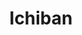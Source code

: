 ---
layout: place
title: "Ichiban"
permalink: /pennsylvania/erie/ichiban.html
stateAbbr: PA
stateName: Pennsylvania
cityName: Erie
place_id: ChIJUbPNPeZ9LYgRG_RlJ9-UV6Q
photos:
  - name: >-
      places/ChIJUbPNPeZ9LYgRG_RlJ9-UV6Q/photos/AeeoHcJ9iR6PB3FPCt5WZIuSqEjtkhHnc8DHnnGyOF1-CbTfwHayYAJk5QQhN5Yhk8w9p9nBJ7ZYiJjO0nolE_Y4tLZiQp-mIs9alRVUwSyYaGXcgrW8AbW7ScNzIt1-ujNQEwD2kPvr1LSer7ClWQLq6IeYLqUnkqeRujXKVDG1EqWgxcnrLw-sIvfy5pfhSdNTbhbCAKr0TSH_WUTynC_mTFPU9wpV8UI2aNVMKuCgpkoWfjrfQOQTZyed5tkZK89jKlU1HIkY1wxM-fR8_QsdOvXMqGImazjxUugDs4odFqCdK6eAd52jaPe8p5z8LxNkOl_jV2cADyOFy001BmPLtTfa5isdNlJx0IENiL-EVNDuOBCth8Yj7uOQI2j6MrHgmBpNkO_DOSVhtsBX6YSGOrYSmn8kVk_Tr2IbZqvh-ldaNlw
    widthPx: 3024
    heightPx: 4032
    authorAttributions:
      - displayName: Bella Abramia
        uri: https://maps.google.com/maps/contrib/108108534007820071483
        photoUri: >-
          https://lh3.googleusercontent.com/a-/ALV-UjUfcFCcrA5fN17453RkEqA4VQ72mHnqvdOnP6d8EDHn9zXT6cKVaQ=s100-p-k-no-mo
    flagContentUri: >-
      https://www.google.com/local/imagery/report/?cb_client=maps_api_places.places_api&image_key=!1e10!2sCIHM0ogKEICAgICmhrKslwE&hl=en-US
    googleMapsUri: >-
      https://www.google.com/maps/place//data=!3m4!1e2!3m2!1sCIHM0ogKEICAgICmhrKslwE!2e10!4m2!3m1!1s0x882d7de63dcdb351:0xa45794df2765f41b
  - name: >-
      places/ChIJUbPNPeZ9LYgRG_RlJ9-UV6Q/photos/AeeoHcKLXijU7mVJJzahiC0uQ_cZqh24qQSaONW8TtNy83N2paV4bah1TqpnZCv4tt9_8yjBhBGfuubQ7Kz52OUbMKQzcG0WwkFoX9NReJcWFoHUqNeMHgUlpLUB6dSYYZNLVNPUPSPBsh906wDJMYO_J7vZ7k8J_ue7rpTkwD_p1BlUGp9SEQ-LWuaWGUaSO42qEIPL14Xa2R9OBRrKe8Rh1oRIlb0nqercerki-5dDjBudS02B7_KAZjQ-QJHV6pr8mh2j1lF-2LiwKBRIXFAg9D5L1UgAk6q-kiUd3wJ4yWd0FqT9yr17ZDzsoiaIVosx4hDmJdWD5xG-khki-s8DCzXWEJyeH_xfPtmF79lkDDDV6A5-Hh33tWuSdnPzlzIm5YusVhyk26Af1MJ16Xka7c3dFemDzceryR3MEAtJ313pog
    widthPx: 4800
    heightPx: 3600
    authorAttributions:
      - displayName: John Fierst
        uri: https://maps.google.com/maps/contrib/116206606854734484982
        photoUri: >-
          https://lh3.googleusercontent.com/a-/ALV-UjXYieIzaKNcICT-QWb8ONZdGbLI5zI_6gTyLKcl1VI9PfrCBWQCew=s100-p-k-no-mo
    flagContentUri: >-
      https://www.google.com/local/imagery/report/?cb_client=maps_api_places.places_api&image_key=!1e10!2sCIHM0ogKEICAgICaupqyFg&hl=en-US
    googleMapsUri: >-
      https://www.google.com/maps/place//data=!3m4!1e2!3m2!1sCIHM0ogKEICAgICaupqyFg!2e10!4m2!3m1!1s0x882d7de63dcdb351:0xa45794df2765f41b
  - name: >-
      places/ChIJUbPNPeZ9LYgRG_RlJ9-UV6Q/photos/AeeoHcKL4pZd471nbZNcKqzU4GFCjMLgwEKJuifuPLMIl4nu8f72qVwgM6Mhjdlclf2SiNnBmDJ8EYyHrfBdDifd6u9sDH-Q7qcFCuZCwvCqea9Kna_H1l_ut01Jme_9_6P8PjgDFypQrH-P84m2UQoTBHWhNrtxO_2zkz4osxFKad2fUmJ-6nePKoMpFMzm3lae2PBdeZy5x2uDPPwUE-CkyeuRpY757An0C8ujnRa1j6GPD6t994BjXdy3ITY7Q0Gy_ZYvTmB1hzdef7bDTtTjAllQ6i59faYFPjHfGynJ9SIHxUPAH9Iv1AqM0WZyiXXbxmvBc94TrzSyYyxSTXPbvqq2R8sDxAO5EB6eHHc6aRZsFqwmPhaWd7fqpjsTx2sfdpUkg-cQzsvDEpIPNCVn7_22q8o1fvtCAbFs7UHWW5l6-t7Y
    widthPx: 3000
    heightPx: 4000
    authorAttributions:
      - displayName: Zero X
        uri: https://maps.google.com/maps/contrib/105387955574111320852
        photoUri: >-
          https://lh3.googleusercontent.com/a-/ALV-UjXYzp8_24bi_auZIWWFhVvbDcZ9zQawonDWlMa1d1m4XDunLDA=s100-p-k-no-mo
    flagContentUri: >-
      https://www.google.com/local/imagery/report/?cb_client=maps_api_places.places_api&image_key=!1e10!2sCIHM0ogKEICAgIDDxebahwE&hl=en-US
    googleMapsUri: >-
      https://www.google.com/maps/place//data=!3m4!1e2!3m2!1sCIHM0ogKEICAgIDDxebahwE!2e10!4m2!3m1!1s0x882d7de63dcdb351:0xa45794df2765f41b
  - name: >-
      places/ChIJUbPNPeZ9LYgRG_RlJ9-UV6Q/photos/AeeoHcLUM8TKqwRtpiur78s0gPfZBjyNzCPs009mrbZJhXwgw1Le5uQHGwf5wprMsVAQYvDWvAtblD-kTvkejvAb_Dhggz4WbGtviJZuPpuWUiTzGfuYPEO5EzAoPPJRNU4u3zttb7uRwUGHFuVNEfshHX1pZTdzpHAfV2N4GOAFuJwWhxOprA3rXTsKDDmW5oXwW5xD9NkJupWYRv71oYR5kT_wWm454IYcVQwTebI8jNefXIxZXwUZNUmqH1ELa9d6_92U2eFt4erLKKSe-NxLyL1R3rWDtHJtKKDhTrR62FQyoOsN4hgwXSaoABzY4MWt99_ruOrrY8LUGj290H7KdtTOMANZmhf8TcBUoY2YIJustTiY0ukH8a21QkAXGMLVwHsFP8r6e4LT3UCOyWvrIwkM3rcAkdyxlQaJ6EjMSqmEuhxx
    widthPx: 4032
    heightPx: 3024
    authorAttributions:
      - displayName: Ditte Piil
        uri: https://maps.google.com/maps/contrib/108235370398594083862
        photoUri: >-
          https://lh3.googleusercontent.com/a-/ALV-UjV-wtLc9tOmdEbd9e4LexkcQijI2ayfLNtzCc4Z_aZSmMQWIXGR=s100-p-k-no-mo
    flagContentUri: >-
      https://www.google.com/local/imagery/report/?cb_client=maps_api_places.places_api&image_key=!1e10!2sCIHM0ogKEICAgIDHtfHjqgE&hl=en-US
    googleMapsUri: >-
      https://www.google.com/maps/place//data=!3m4!1e2!3m2!1sCIHM0ogKEICAgIDHtfHjqgE!2e10!4m2!3m1!1s0x882d7de63dcdb351:0xa45794df2765f41b
  - name: >-
      places/ChIJUbPNPeZ9LYgRG_RlJ9-UV6Q/photos/AeeoHcLgavqHRUUAsCKGfD2AOkbWNHHP_cEoTKYIfyiuutqW0Sccnmxora_m3MznEbf99K0-ZwkQN0TBKBQCcxLEZlAdvFW3WzifnGt3ykIoWR4MBgXGG89yV6q6rTuCjKlFDfrKvsKOuHABdWO58HlYEZ1SMrhtRKapX5u52TXFFwJ2pV9B8P2n056v9_OsoiaA_woNnHOA_5MO8qOBD7h4VBfN0_kHliE_kf_vgpqVzs_2nLAoE09qSXMXeQw8v51Y64YLhstbdKWI5MA4f-ZlMDTvmq4rY15VP0P_B_1Vaa83CMdkov7mX9UH8wfW8OUGUHLFRfZ2qqPphmHxXLKsNzUL58U0yb8dtAf87zewFutLebZfvKlQJXzUWfdmFkbtNYg5lBNt4TsDEGz_JPoakyKjcBTjcT5zHiCA7JcjFDJ5EOEm
    widthPx: 4032
    heightPx: 2268
    authorAttributions:
      - displayName: A.J MIC
        uri: https://maps.google.com/maps/contrib/106117030675093697364
        photoUri: >-
          https://lh3.googleusercontent.com/a-/ALV-UjX1RlSW7f1Kb34ZH-K-oTeq7EAf4x9d6Y4uLwtDlUTQXI8yzRG0=s100-p-k-no-mo
    flagContentUri: >-
      https://www.google.com/local/imagery/report/?cb_client=maps_api_places.places_api&image_key=!1e10!2sCIHM0ogKEICAgIDO7oO94AE&hl=en-US
    googleMapsUri: >-
      https://www.google.com/maps/place//data=!3m4!1e2!3m2!1sCIHM0ogKEICAgIDO7oO94AE!2e10!4m2!3m1!1s0x882d7de63dcdb351:0xa45794df2765f41b
  - name: >-
      places/ChIJUbPNPeZ9LYgRG_RlJ9-UV6Q/photos/AeeoHcL2v3IAbuC0IKzZMMrhiX4U-M74mTDqYQ972JCS_NIXLgDFF8CndT1CkPCtzCtUNe57CeSn_MG0CEQ8qW5BZYx8cPXptgjl5Ze-jPLArO7XSmo9VJunWCwhg0ucuj10IXL5gz9qcnWF5CR2l4TzsKtUcSZ_RQvfRr4LQD1QaBg406PD2Pg1BVMWa-3CLHbfVxXnStf4PH4c3KM5b3cKOuY4O1YF7H5wRKR2pxjtlzXrBGOk5bkwr4Bq5YjKC9oCUaJCJNvjjUBGM6hMAI6iGTQb2VyhJGW-bRmaSVHfhj9I0Uz76etpKpY7Ua0xgl17iU5CemCLehG8e2P_TYjo-z6AQ9SWYkKNFlc9-7fzUHlwrh4qGj3myzuFlvh2Dscj5LKLjceyvsmysNSdNrv5Dx-e-zIolHRPT99ZXzK2ikeGjtnZ
    widthPx: 4032
    heightPx: 3024
    authorAttributions:
      - displayName: Bella Abramia
        uri: https://maps.google.com/maps/contrib/108108534007820071483
        photoUri: >-
          https://lh3.googleusercontent.com/a-/ALV-UjUfcFCcrA5fN17453RkEqA4VQ72mHnqvdOnP6d8EDHn9zXT6cKVaQ=s100-p-k-no-mo
    flagContentUri: >-
      https://www.google.com/local/imagery/report/?cb_client=maps_api_places.places_api&image_key=!1e10!2sCIHM0ogKEICAgICmhrKsxwE&hl=en-US
    googleMapsUri: >-
      https://www.google.com/maps/place//data=!3m4!1e2!3m2!1sCIHM0ogKEICAgICmhrKsxwE!2e10!4m2!3m1!1s0x882d7de63dcdb351:0xa45794df2765f41b
  - name: >-
      places/ChIJUbPNPeZ9LYgRG_RlJ9-UV6Q/photos/AeeoHcIJ4pLERQYDpycT1bOZhIZL2G-OQRBr_Fq5rAsphZgSdzjoTWkyuENUU0tQ349w-ch0BUdWxvVr9AcDCIr7WW7uI6k-AvCZ3p3AKEe9-zAZrRNpkanWocc4RnsastDzNIJEFdH0EZaK1PJE4bI-KjbQlVkrHKD8Fd1jAWgChj1lubMSRucxsFHv1JxeHi6MuDs5Hmn5WlV0C4det6SRODjR6xT-LpliIKiBtS70oMDKWLMUL-eFaT4JOjDwdBnR4voYnAZBUOwzH_zA4HjTRAYHfWIemEboUO9PfAj5fV4yamxhGzpA7OrTBCIYg8XZuNzKclwzu3e28do3RwQvQxHvb2bWCMUjh1aLLHsy7uwY6yIcSkx__InG9ewW1Iqb_JC2d3yIuIHLrEpKLGG2832x1INZPHXwyCisxjFxfjgR9A
    widthPx: 4032
    heightPx: 2268
    authorAttributions:
      - displayName: Patrick John
        uri: https://maps.google.com/maps/contrib/100492485843911674831
        photoUri: >-
          https://lh3.googleusercontent.com/a-/ALV-UjV-UcNVxvarbpmaB1Q9LAJ7ZXYIr2eFAimOYsWFGPrrkaBXvKwh=s100-p-k-no-mo
    flagContentUri: >-
      https://www.google.com/local/imagery/report/?cb_client=maps_api_places.places_api&image_key=!1e10!2sCIHM0ogKEICAgIC1tPfBbw&hl=en-US
    googleMapsUri: >-
      https://www.google.com/maps/place//data=!3m4!1e2!3m2!1sCIHM0ogKEICAgIC1tPfBbw!2e10!4m2!3m1!1s0x882d7de63dcdb351:0xa45794df2765f41b
  - name: >-
      places/ChIJUbPNPeZ9LYgRG_RlJ9-UV6Q/photos/AeeoHcJVd06nvixkab83nII0uRpABGw-KEx9MzIvcqUHcBDU8jG7f7xybLq25BqmcZti0yd1mubDT46pN5sByT9cNfjR1oxgMu9G4V3EeqgSXVhSMmM9YATIhuggM2XOsmMZwI6XWhrsfiXBg02RRwnu00BSnQylldzIqMAqRe1wba5fSC9KCsl9EheIXDn5OXjTb5xa5w4td6aJXKvRYLTXBWIEWpVYJKE1M8jfDXg67vpXLtL_XgC0QzDWcYJNF2aVadVOnBs3k-2aOSXkpsMIwBSy6MBGB8yjPwxedL8ANFwqwT4npYk93xrPuCtXWLxiy3gYkW9_kJ6XKnfbQs1iFwxqKstHT92yZjJ-M_Pp78-p752qbYACMQhVBNCTvwpCiAY7utxm7QMMo5wBZdvtXa1HhFgKLPDxMnd-lZjbxNpNTf4M
    widthPx: 1242
    heightPx: 2208
    authorAttributions:
      - displayName: Aleks Fedykiv
        uri: https://maps.google.com/maps/contrib/107794560838080056334
        photoUri: >-
          https://lh3.googleusercontent.com/a/ACg8ocLsPC5psvJcTIWFcXW27ekTuWOtk4q8w4PF-eRiSj-PdTNQvw=s100-p-k-no-mo
    flagContentUri: >-
      https://www.google.com/local/imagery/report/?cb_client=maps_api_places.places_api&image_key=!1e10!2sCIHM0ogKEICAgIDz8aiovQE&hl=en-US
    googleMapsUri: >-
      https://www.google.com/maps/place//data=!3m4!1e2!3m2!1sCIHM0ogKEICAgIDz8aiovQE!2e10!4m2!3m1!1s0x882d7de63dcdb351:0xa45794df2765f41b
  - name: >-
      places/ChIJUbPNPeZ9LYgRG_RlJ9-UV6Q/photos/AeeoHcK4oVVbO0aavZg2K4f7cq2kgcQYbMo-thVy57MDIzjooCvSHu1LTWbpRBoQCUeu_xIPC1ePhnMtTOSpmydqVHi-hScqoZR6t8jrm5DK-tuo4U6kD7EiAfLn48UI0N0LqqqfAi-Af2eKo_0FWsPZgjHWKGt8H_oHVq1ZnHG0IKNCEf-WCWz2lW5ssOrpRlNwUEhFTaqe-oPuZ_aKRlXzZ0a2BPKBQpzKwlGPP_zDpiwhQvNQicaMQxaEupZBxfeAUkpf5AfdDS0I2m3lVNKtGEjZOVuyWZhRnhUDC_wWgSERRqWCJMM8GMhT2s9kXeZBhR0V-ICUhBefRjXUC1-oTNED_-50s1JCAPsqcsx_AYjdsUAluVHfZVTSkiqwkyExndcJ8v1uKR_Yeda-Yv9kwgSk2y7dvY8e4ekE9OqHjX0r7N4l
    widthPx: 3024
    heightPx: 4032
    authorAttributions:
      - displayName: Cape Fegor
        uri: https://maps.google.com/maps/contrib/107557803113986793416
        photoUri: >-
          https://lh3.googleusercontent.com/a/ACg8ocL2T00Ip7Hh5w2MvVMj9pnBz6Ei4UUy6WagwrSTyarIzbnU=s100-p-k-no-mo
    flagContentUri: >-
      https://www.google.com/local/imagery/report/?cb_client=maps_api_places.places_api&image_key=!1e10!2sCIHM0ogKEICAgICX35qMyQE&hl=en-US
    googleMapsUri: >-
      https://www.google.com/maps/place//data=!3m4!1e2!3m2!1sCIHM0ogKEICAgICX35qMyQE!2e10!4m2!3m1!1s0x882d7de63dcdb351:0xa45794df2765f41b
  - name: >-
      places/ChIJUbPNPeZ9LYgRG_RlJ9-UV6Q/photos/AeeoHcIkSItK-kqPJViXadDsxEUWJZytxU5ss98pO9xPw5_UzJ_AO11qdRDhMtUqMECQj9IfOEK4CHtndGfCoB4WZovRMlTHHRGXP1KsM5bfTkkWsxgHQMUteVFx0Tyagzj-A-0XxOp0Oma54UWkVjStUZ4n2eyoQM2imyQDJM-H4luMCCNUfbVE9jNrfWRWBDfgPfMiy7HTzN2Ua0cI-XMkrjpAp3ASQQX05oDFcP4QZo0YZF9dIdfWSz9Eu69ZcioI6xXiR-lfmqrCdSW-Fgfv1w5zEsv5W-kOCQ2HZ58dbFruB_YGZIhDVhuepKL5pxnRrYxCXuR60G8ARatKhYP6Xab-E2rEcVl5Im9aBj_Y_Au5qHxSf0-ARM9Et3moXsjq0WFL9OCO0eMF8hXidBIQIV7Mthpw4KkpfX9hGZ8bLGWILw
    widthPx: 3024
    heightPx: 4032
    authorAttributions:
      - displayName: Savonna Reynaud
        uri: https://maps.google.com/maps/contrib/109112386361950316092
        photoUri: >-
          https://lh3.googleusercontent.com/a-/ALV-UjWHEzX_HbDWyGmXQnU3eGVv4Ws0BJ0RExUJ84NmTnk-Op3BWKc=s100-p-k-no-mo
    flagContentUri: >-
      https://www.google.com/local/imagery/report/?cb_client=maps_api_places.places_api&image_key=!1e10!2sCIHM0ogKEICAgIDT7aHwEQ&hl=en-US
    googleMapsUri: >-
      https://www.google.com/maps/place//data=!3m4!1e2!3m2!1sCIHM0ogKEICAgIDT7aHwEQ!2e10!4m2!3m1!1s0x882d7de63dcdb351:0xa45794df2765f41b
address: 4041 Buffalo Rd, Erie, PA 16510, USA
street: 4041 Buffalo Rd
city: Erie
state: PA
zip: '16510'
country: USA
neighborhood: null
latitude: '42.143692'
longitude: '-80.007157'
accessibility_options:
  wheelchairAccessibleParking: true
  wheelchairAccessibleEntrance: true
  wheelchairAccessibleRestroom: true
  wheelchairAccessibleSeating: true
business_status: OPERATIONAL
name: Ichiban
google_maps_links:
  directionsUri: >-
    https://www.google.com/maps/dir//''/data=!4m7!4m6!1m1!4e2!1m2!1m1!1s0x882d7de63dcdb351:0xa45794df2765f41b!3e0
  placeUri: https://maps.google.com/?cid=11842097431353619483
  writeAReviewUri: >-
    https://www.google.com/maps/place//data=!4m3!3m2!1s0x882d7de63dcdb351:0xa45794df2765f41b!12e1
  reviewsUri: >-
    https://www.google.com/maps/place//data=!4m4!3m3!1s0x882d7de63dcdb351:0xa45794df2765f41b!9m1!1b1
  photosUri: >-
    https://www.google.com/maps/place//data=!4m3!3m2!1s0x882d7de63dcdb351:0xa45794df2765f41b!10e5
primary_type: Asian Restaurant
opening_hours:
  regular: null
  current: null
secondary_opening_hours:
  regular:
    weekdayDescriptions: null
    type: null
  current:
    weekdayDescriptions: null
    type: null
phone: null
price_level: null
price_range: null
rating: null
rating_count: 0
website: null
description: null
reviews: null
parking_options: null
payment_options: null
allow_dogs: null
curbside_pickup: null
delivery: null
dine_in: null
good_for_children: null
good_for_groups: null
good_for_sports: null
live_music: null
menu_for_children: null
outdoor_seating: null
reservable: null
restroom: null
serves_beer: null
serves_breakfast: null
serves_brunch: null
serves_cocktails: null
serves_coffee: null
serves_dinner: null
serves_dessert: null
serves_lunch: null
serves_vegetarian_food: null
serves_wine: null
takeout: null

---